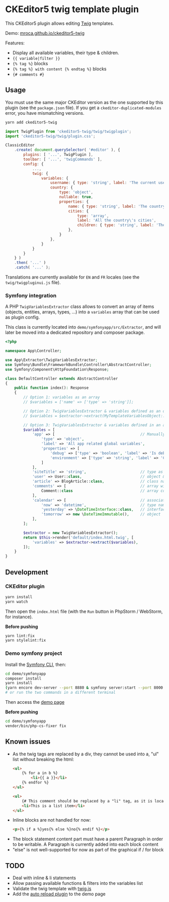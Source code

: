 # CKEditor5 twig template plugin

This CKEditor5 plugin allows editing [Twig](https://twig.symfony.com/) templates.

Demo: [mroca.github.io/ckeditor5-twig](https://mroca.github.io/ckeditor5-twig/)

Features:

- Display all available variables, their type & children.
- `{{ variable|filter }}`
- `{% tag %}` blocks
- `{% tag %} with content {% endtag %}` blocks
- `{# comments #}`

## Usage

You must use the same major CKEditor version as the one supported by this plugin (see the `package.json` file).
If you get a `ckeditor-duplicated-modules` error, you have mismatching versions.

```bash
yarn add ckeditor5-twig
```

```javascript
import TwigPlugin from 'ckeditor5-twig/twig/twigplugin';
import 'ckeditor5-twig/twig/plugin.css';

ClassicEditor
    .create( document.querySelector( '#editor' ), {
        plugins: [ '...', TwigPlugin ],
        toolbar: [ '...', 'twigCommands' ],
        config: {
            ...,
            twig: {
                variables: {
                    username: { type: 'string', label: 'The current user\'s username' },
                    country: {
                        type: 'object',
                        nullable: true,
                        properties: {
                            name: { type: 'string', label: 'The country name' },
                            cities: {
                                type: 'array',
                                label: 'All the country\'s cities',
                                children: { type: 'string', label: 'The city name' }
                            },
                        }
                    },
                }
            }
        }
    } )
    .then( '...' )
    .catch( '...' );
```

Translations are currently available for `EN` and `FR` locales (see the `twig/twigpluginui.js` file).

### Symfony integration

A PHP `TwigVariablesExtractor` class allows to convert an array of items (objects, entities, arrays, types, ...)
into a `variables` array that can be used as plugin config.

This class is currently located into `demo/symfonyapp/src/Extractor`, and will later be moved into a dedicated repository
and composer package.

```php
<?php

namespace App\Controller;

use App\Extractor\TwigVariablesExtractor;
use Symfony\Bundle\FrameworkBundle\Controller\AbstractController;
use Symfony\Component\HttpFoundation\Response;

class DefaultController extends AbstractController
{
    public function index(): Response
    {
        // Option 1: variables as an array
        // $variables = ['name' => ['type' => 'string']];

        // Option 2: TwigVariablesExtractor & variables defined as an object's properties
        // $variables = $extractor->extract(MyTemplateVariablesObject::class);

        // Option 3: TwigVariablesExtractor & variables defined in an array
        $variables = [
            'app' => [                                      // Manually defined config
                'type' => 'object',
                'label' => 'All app related global variables',
                'properties' => [
                    'debug' => ['type' => 'boolean', 'label' => 'Is debug enabled?'],
                    'environment' => ['type' => 'string', 'label' => 'Current app env: dev or prod'],
                ]
            ],
            'siteTitle' => 'string',                        // type as string
            'user' => User::class,                          // object & children
            'article' => BlogArticle::class,                // class name
            'comments' => [                                 // array with ONE item type
                Comment::class                              // array content type
            ],
            'calendar' => [                                 // associative array as object
                'now' => 'datetime',                        // type name
                'yesterday' => \DateTimeInterface::class,   // interface name
                'tomorrow' => new \DateTimeImmutable(),     // object
            ],
        ];

        $extractor = new TwigVariablesExtractor();
        return $this->render('default/index.html.twig', [
            'variables' => $extractor->extract($variables),
        ]);
    }
}
```

## Development

### CKEditor plugin

```bash
yarn install
yarn watch
```

Then open the `index.html` file (with the `Run` button in PhpStorm / WebStorm, for instance).

**Before pushing**

```bash
yarn lint:fix
yarn stylelint:fix
```

### Demo symfony project

Install the [Symfony CLI](https://symfony.com/download), then:
```bash
cd demo/symfonyapp
composer install
yarn install
(yarn encore dev-server --port 8880 & symfony server:start --port 8000 --no-tls)
# or run the two commands in a different terminal
```

Then access the [demo page](http://127.0.0.1:8000)

**Before pushing**

```bash
cd demo/symfonyapp
vendor/bin/php-cs-fixer fix
```

## Known issues

- As the twig tags are replaced by a div, they cannot be used into a, "ul" list without breaking the html:
    ```html
    <ul>
        {% for a in b %}
            <li>{{ a }}</li>
        {% endfor %}
    </ul>

	<ul>
		{# This comment should be replaced by a "li" tag, as it is located into an "ul" tag #}
		<li>This is a list item</li>
	</ul>
    ```
- Inline blocks are not handled for now:
	```html
	<p>{% if a %}yes{% else %}no{% endif %}</p>
	```
- The block statement content part must have a parent Paragraph in order to be writable.
  A Paragraph is currently added into each block content
-  "else" is not well-supported for now as part of the graphical if / for block

## TODO

- Deal with inline & li statements
- Allow passing available functions & filters into the variables list
- Validate the twig template with [twig.js](https://github.com/twigjs/twig.js)
- Add the [auto reload plugin](https://ckeditor.com/docs/ckeditor5/latest/builds/guides/integration/saving-data.html)
  to the demo page
